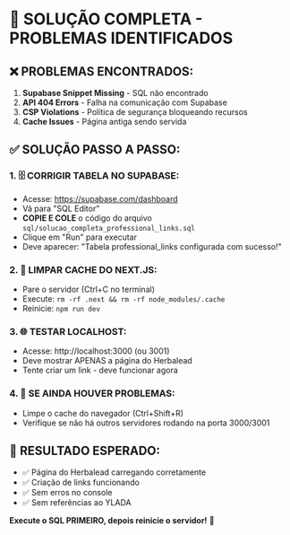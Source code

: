 # 🚨 SOLUÇÃO COMPLETA - PROBLEMAS IDENTIFICADOS

## ❌ PROBLEMAS ENCONTRADOS:
1. **Supabase Snippet Missing** - SQL não encontrado
2. **API 404 Errors** - Falha na comunicação com Supabase  
3. **CSP Violations** - Política de segurança bloqueando recursos
4. **Cache Issues** - Página antiga sendo servida

## ✅ SOLUÇÃO PASSO A PASSO:

### 1. 🗄️ CORRIGIR TABELA NO SUPABASE:
- Acesse: https://supabase.com/dashboard
- Vá para "SQL Editor"
- **COPIE E COLE** o código do arquivo `sql/solucao_completa_professional_links.sql`
- Clique em "Run" para executar
- Deve aparecer: "Tabela professional_links configurada com sucesso!"

### 2. 🔄 LIMPAR CACHE DO NEXT.JS:
- Pare o servidor (Ctrl+C no terminal)
- Execute: `rm -rf .next && rm -rf node_modules/.cache`
- Reinicie: `npm run dev`

### 3. 🌐 TESTAR LOCALHOST:
- Acesse: http://localhost:3000 (ou 3001)
- Deve mostrar APENAS a página do Herbalead
- Tente criar um link - deve funcionar agora

### 4. 🔧 SE AINDA HOUVER PROBLEMAS:
- Limpe o cache do navegador (Ctrl+Shift+R)
- Verifique se não há outros servidores rodando na porta 3000/3001

## 🎯 RESULTADO ESPERADO:
- ✅ Página do Herbalead carregando corretamente
- ✅ Criação de links funcionando
- ✅ Sem erros no console
- ✅ Sem referências ao YLADA

**Execute o SQL PRIMEIRO, depois reinicie o servidor!** 🚀




























